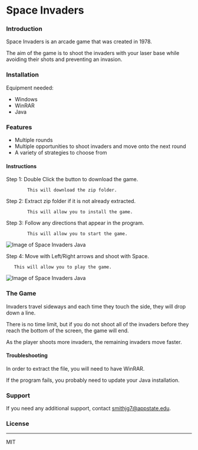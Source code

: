 # Space Invaders


### Introduction

Space Invaders is an arcade game that was created in 1978. 

The aim of the game is to shoot the invaders with your laser base while avoiding their shots and preventing an invasion. 


### Installation

Equipment needed:

- Windows
- WinRAR
- Java

### Features

- Multiple rounds
- Multiple opportunities to shoot invaders and move onto the next round
- A variety of strategies to choose from

#### Instructions

Step 1: Double Click the button to download the game.

            This will download the zip folder.
            
Step 2: Extract zip folder if it is not already extracted.

            This will allow you to install the game.
            
Step 3: Follow any directions that appear in the program.

            This will allow you to start the game.
            
            
  ![Image of Space Invaders Java ](https://atummon.files.wordpress.com/2015/03/spi.png?w=700&h=525)
            
Step 4: Move with Left/Right arrows and shoot with Space.

       This will allow you to play the game.
            
      
 ![Image of Space Invaders Java ](https://github.com/janbodnar/Java-Space-Invaders/raw/master/spaceinvaders.png)

            
### The Game

Invaders travel sideways and each time they touch the side, they will drop down a line.

There is no time limit, but if you do not shoot all of the invaders before they reach the bottom of the screen, the game will end.

As the player shoots more invaders, the remaining invaders move faster.

#### Troubleshooting

In order to extract the file, you will need to have WinRAR.

If the program fails, you probably need to update your Java installation.

### Support

If you need any additional support, contact smithjg7@appstate.edu.

### License
----

MIT
